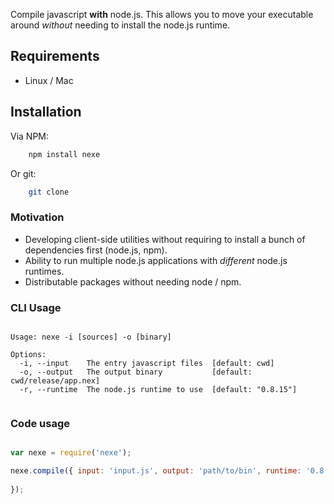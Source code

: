 Compile javascript **with** node.js. This allows you to move your executable around *without* needing to install the node.js runtime.

## Requirements

- Linux / Mac

## Installation

Via NPM:

```bash
	npm install nexe
```

Or git:

```bash
	git clone 
```


### Motivation

- Developing client-side utilities without requiring to install a bunch of dependencies first (node.js, npm).
- Ability to run multiple node.js applications with *different* node.js runtimes. 
- Distributable packages without needing node / npm.

### CLI Usage

````text
	
Usage: nexe -i [sources] -o [binary]

Options:
  -i, --input    The entry javascript files  [default: cwd]
  -o, --output   The output binary           [default: cwd/release/app.nex]
  -r, --runtime  The node.js runtime to use  [default: "0.8.15"]


```` 


### Code usage

````javascript

var nexe = require('nexe');

nexe.compile({ input: 'input.js', output: 'path/to/bin', runtime: '0.8.15' } function() {
	
});
	
````





